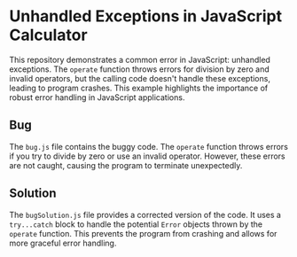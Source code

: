 # Unhandled Exceptions in JavaScript Calculator

This repository demonstrates a common error in JavaScript: unhandled exceptions. The `operate` function throws errors for division by zero and invalid operators, but the calling code doesn't handle these exceptions, leading to program crashes.  This example highlights the importance of robust error handling in JavaScript applications.

## Bug

The `bug.js` file contains the buggy code.  The `operate` function throws errors if you try to divide by zero or use an invalid operator. However, these errors are not caught, causing the program to terminate unexpectedly.

## Solution

The `bugSolution.js` file provides a corrected version of the code. It uses a `try...catch` block to handle the potential `Error` objects thrown by the `operate` function. This prevents the program from crashing and allows for more graceful error handling. 